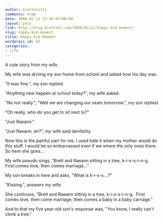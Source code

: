 ```yaml
---
author: brettski111
comments: true
date: 2008-02-11 23:38:07+00:00
layout: post
link: http://blog.brettski.com/2008/02/11/happy-kid-moment/
slug: happy-kid-moment
title: Happy Kid Moment
wordpress_id: 85
categories:
- life
---
```


A cute story from my wife.

My wife was driving my son home from school and asked how his day was.

"It was fine.", my son replied.

"Anything new happen at school today?", my wife asked.

"No not really.", "Well we are changing our seats tomorrow.", my son replied

"Oh really, who do you get to sit next to?"

"Just Raeann."

"Just Raeann, eh?", my wife said devilishly.

Now this is the painful part for me, I used hate it when my mother would do this stuff. I would be so embarrassed even if we where the only ones there.  So here she goes...

My wife pseudo sings, "Brett and Raeann sitting in a tree, k-i-s-s-i-n-g.  First comes love, then comes marriage..."

My son breaks in here and asks, "What is k-i-s-s....?"

"Kissing.", answers my wife.

She continues, "Brett and Raeann sitting in a tree, k-i-s-s-i-n-g.  First comes love, then come marriage, then comes a baby in a baby carriage."

And to that my five year-old son's response was, "You know, I really can't climb a tree."
